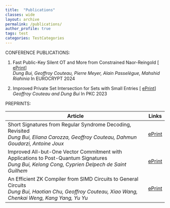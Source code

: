 ```yaml
---
title:  "Publications"
classes: wide
layout: archive
permalink: /publications/
author_profile: true
tags: test
categories: TestCategories
---
```

CONFERENCE PUBLICATIONS:

1. Fast Public-Key Silent OT and More from Constrained Naor-Reingold [ [ePrint](https://eprint.iacr.org/2024/178)]
   <br> *Dung Bui, Geoffroy Couteau, Pierre Meyer, Alain Passelègue, Mahshid Riahinia*
    In EUROCRYPT 2024
   
2. Improved Private Set Intersection for Sets with Small Entries [ [ePrint](https://eprint.iacr.org/2022/334.pdf)]
   <br> *Geoffroy Couteau and Dung Bui*
   In PKC 2023

PREPRINTS:

| Article                                        | Links |
|----------------------------------- | -------------|
| Short Signatures from Regular Syndrome Decoding, Revisited <br> *Dung Bui, Eliana Carozza, Geoffroy Couteau, Dahmun Goudarzi, Antoine Joux* | [ePrint](https://eprint.iacr.org/2024/252) |
| Improved All-but-One Vector Commitment with Applications to Post-Quantum Signatures <br> *Dung Bui, Kelong Cong, Cyprien Delpech de Saint Guilhem* | [ePrint](https://eprint.iacr.org/2024/097) |
|An Efficient ZK Compiler from SIMD Circuits to General Circuits <br> *Dung Bui, Haotian Chu, Geoffroy Couteau, Xiao Wang, Chenkai Weng, Kang Yang, Yu Yu* | [ePrint](https://eprint.iacr.org/2023/1610) |
